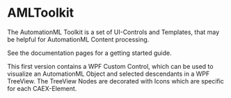 # AMLToolkit
The AutomationML Toolkit is a set of UI-Controls and Templates, that may be helpful for AutomationML Content processing. 

See the documentation pages for a getting started guide.

This first version contains a WPF Custom Control, which can be used to visualize an AutomationML Object and selected
descendants in a WPF TreeView. The TreeView Nodes are decorated with Icons which are specific for each CAEX-Element. 
